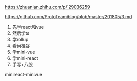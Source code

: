 https://zhuanlan.zhihu.com/p/129036259

https://github.com/ProtoTeam/blog/blob/master/201805/3.md




1. 先学react和vue
3. 然后学ts
4. 学rollup
5. 看尚桂谷
6. 学mini-vue
7. 学mini-react
8. 手写+八股

minireact-minivue
